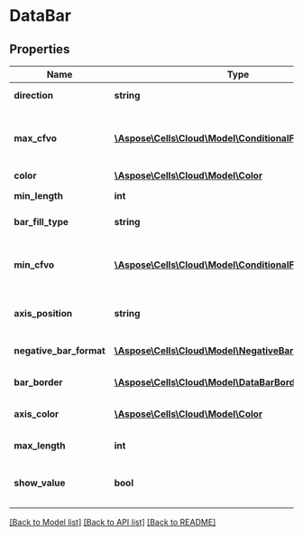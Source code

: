 # DataBar

## Properties
Name | Type | Description | Notes
------------ | ------------- | ------------- | -------------
**direction** | **string** | Gets or sets the direction the databar is displayed. | [optional] 
**max_cfvo** | [**\Aspose\Cells\Cloud\Model\ConditionalFormattingValue**](ConditionalFormattingValue.md) | Get or set this DataBar&#39;s max value object.  Cannot set null or CFValueObject    with type FormatConditionValueType.Min to it. | [optional] 
**color** | [**\Aspose\Cells\Cloud\Model\Color**](Color.md) | Get or set this DataBar&#39;s Color. | [optional] 
**min_length** | **int** | Represents the min length of data bar . | [optional] 
**bar_fill_type** | **string** | Gets or sets how a data bar is filled with color. | [optional] 
**min_cfvo** | [**\Aspose\Cells\Cloud\Model\ConditionalFormattingValue**](ConditionalFormattingValue.md) | Get or set this DataBar&#39;s min value object.  Cannot set null or CFValueObject   with type FormatConditionValueType.Max to it. | [optional] 
**axis_position** | **string** | Gets or sets the position of the axis of the data bars specified by a conditional    formatting rule. | [optional] 
**negative_bar_format** | [**\Aspose\Cells\Cloud\Model\NegativeBarFormat**](NegativeBarFormat.md) | Gets the NegativeBarFormat object associated with a data bar conditional     formatting rule. | [optional] 
**bar_border** | [**\Aspose\Cells\Cloud\Model\DataBarBorder**](DataBarBorder.md) | Gets an object that specifies the border of a data bar. | [optional] 
**axis_color** | [**\Aspose\Cells\Cloud\Model\Color**](Color.md) | Gets the color of the axis for cells with conditional formatting as data bars. | [optional] 
**max_length** | **int** | Represents the max length of data bar . | [optional] 
**show_value** | **bool** | Get or set the flag indicating whether to show the values of the cells on   which this data bar is applied.  Default value is true. | [optional] 

[[Back to Model list]](../README.md#documentation-for-models) [[Back to API list]](../README.md#documentation-for-api-endpoints) [[Back to README]](../README.md)


